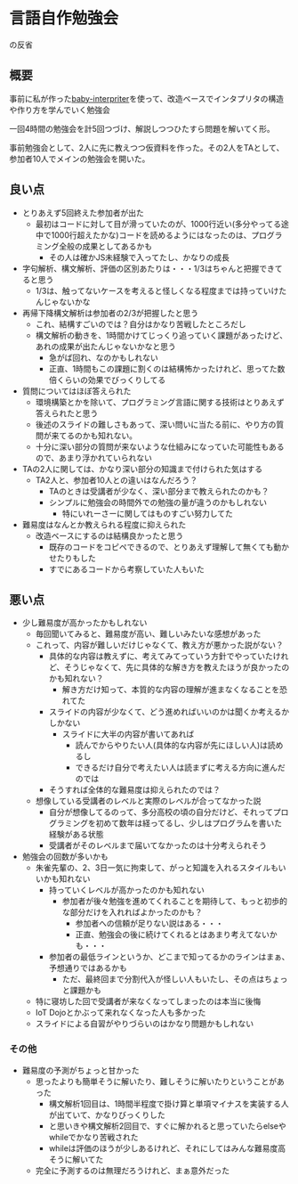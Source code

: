 # 言語自作勉強会

の反省

## 概要

事前に私が作った[baby-interpriter](https://github.com/soukouki/baby-interpriter)を使って、改造ベースでインタプリタの構造や作り方を学んでいく勉強会

一回4時間の勉強会を計5回つづけ、解説しつつひたすら問題を解いてく形。

事前勉強会として、2人に先に教えつつ仮資料を作った。その2人をTAとして、参加者10人でメインの勉強会を開いた。

## 良い点

- とりあえず5回終えた参加者が出た
  - 最初はコードに対して目が滑っていたのが、1000行近い(多分やってる途中で1000行超えたかな)コードを読めるようにはなったのは、プログラミング全般の成果としてあるかも
    - その人は確かJS未経験で入ってたし、かなりの成長
- 字句解析、構文解析、評価の区別あたりは・・・1/3はちゃんと把握できてると思う
  - 1/3は、触ってないケースを考えると怪しくなる程度までは持っていけたんじゃないかな
- 再帰下降構文解析は参加者の2/3が把握したと思う
  - これ、結構すごいのでは？自分はかなり苦戦したところだし
  - 構文解析の動きを、1時間かけてじっくり追っていく課題があったけど、あれの成果が出たんじゃないかなと思う
    - 急がば回れ、なのかもしれない
    - 正直、1時間もこの課題に割くのは結構怖かったけれど、思ってた数倍くらいの効果でびっくりしてる
- 質問についてはほぼ答えられた
  - 環境構築とかを除いて、プログラミング言語に関する技術はとりあえず答えられたと思う
  - 後述のスライドの難しさもあって、深い問いに当たる前に、やり方の質問が来てるのかも知れない。
  - 十分に深い部分の質問が来ないような仕組みになっていた可能性もあるので、あまり浮かれていられない
- TAの2人に関しては、かなり深い部分の知識まで付けられた気はする
  - TA2人と、参加者10人との違いはなんだろう？
    - TAのときは受講者が少なく、深い部分まで教えられたのかも？
    - シンプルに勉強会の時間外での勉強の量が違うのかもしれない
      - 特にいれーさーに関してはものすごい努力してた
- 難易度はなんとか教えられる程度に抑えられた
  - 改造ベースにするのは結構良かったと思う
    - 既存のコードをコピペできるので、とりあえず理解して無くても動かせたりもした
    - すでにあるコードから考察していた人もいた

## 悪い点

- 少し難易度が高かったかもしれない
  - 毎回聞いてみると、難易度が高い、難しいみたいな感想があった
  - これって、内容が難しいだけじゃなくて、教え方が悪かった説がない？
    - 具体的な内容は教えずに、考えてみてっていう方針でやっていたけれど、そうじゃなくて、先に具体的な解き方を教えたほうが良かったのかも知れない？
      - 解き方だけ知って、本質的な内容の理解が進まなくなることを恐れてた
    - スライドの内容が少なくて、どう進めればいいのかは聞くか考えるかしかない
      - スライドに大半の内容が書いてあれば
        - 読んでからやりたい人(具体的な内容が先にほしい人)は読めるし
        - できるだけ自分で考えたい人は読まずに考える方向に進んだのでは
    - そうすれば全体的な難易度は抑えられたのでは？
  - 想像している受講者のレベルと実際のレベルが合ってなかった説
    - 自分が想像してるのって、多分高校の頃の自分だけど、それってプログラミングを初めて数年は経ってるし、少しはプログラムを書いた経験がある状態
    - 受講者がそのレベルまで届いてなかったのは十分考えられそう
- 勉強会の回数が多いかも
  - 朱雀先輩の、2、3日一気に拘束して、がっと知識を入れるスタイルもいいかも知れない
    - 持っていくレベルが高かったのかも知れない
      - 参加者が後々勉強を進めてくれることを期待して、もっと初歩的な部分だけを入れればよかったのかも？
        - 参加者への信頼が足りない説はある・・・
        - 正直、勉強会の後に続けてくれるとはあまり考えてないかも・・・
    - 参加者の最低ラインというか、どこまで知ってるかのラインはまぁ、予想通りではあるかも
      - ただ、最終回まで分割代入が怪しい人もいたし、その点はちょっと課題かも
  - 特に寝坊した回で受講者が来なくなってしまったのは本当に後悔
  - IoT Dojoとかぶって来れなくなった人も多かった
  - スライドによる自習がやりづらいのはかなり問題かもしれない

### その他

- 難易度の予測がちょっと甘かった
  - 思ったよりも簡単そうに解いたり、難しそうに解いたりということがあった
    - 構文解析1回目は、1時間半程度で掛け算と単項マイナスを実装する人が出ていて、かなりびっくりした
    - と思いきや構文解析2回目で、すぐに解かれると思っていたらelseやwhileでかなり苦戦された
    - whileは評価のほうが少しあるけれど、それにしてはみんな難易度高そうに解いてた
  - 完全に予測するのは無理だろうけれど、まぁ意外だった
